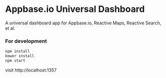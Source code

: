 # Appbase.io Universal Dashboard

A universal dashboard app for Appbase.io, Reactive Maps, Reactive Search, et al.

### For development

``` javascript    
npm install
bower install
npm start
```    
visit http://localhost:1357

